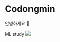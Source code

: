 # Codongmin

안녕하세요 👋

ML study 
<img src="https://img.shields.io/badge/Python-3766AB?style=flat-square&logo=Python&logoColor=white"/></a>


